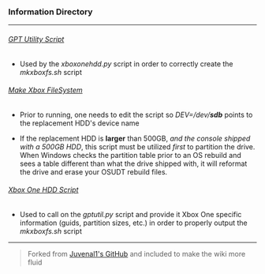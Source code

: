 ### Information Directory ###
---
###### [GPT Utility Script](gptutil.py) ######
- Used by the _xboxonehdd.py_ script in order to correctly create the _mkxboxfs.sh_ script


###### [Make Xbox FileSystem](mkxboxfs-500gb.sh) ######
- Prior to running, one needs to edit the script so _DEV=/dev/__sdb___ points to the replacement HDD's device name

- If the replacement HDD is __larger__ than 500GB, _and the console shipped with a 500GB HDD_, this script must be utilized _first_ to partition the drive.  When Windows checks the partition table prior to an OS rebuild and sees a table different than what the drive shipped with, it will reformat the drive and erase your OSUDT rebuild files.


###### [Xbox One HDD Script](mkxboxfs-500gb.sh) ######
- Used to call on the _gptutil.py_ script and provide it Xbox One specific information (guids, partition sizes, etc.) in order to properly output the _mkxboxfs.sh_ script

---
> Forked from [Juvenal1's GitHub](https://github.com/Juvenal1/xboxonehdd) and included to make the wiki more fluid
 
